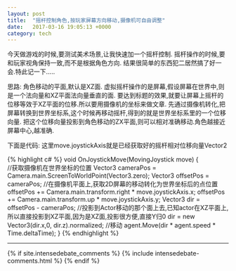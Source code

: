 ```yaml
---
layout: post
title:  "摇杆控制角色,按玩家屏幕方向移动,摄像机可自由调整"
date:   2017-03-16 19:05:13 +0000
category: tech
---
```


今天做游戏的时候,要测试美术场景,让我快速加一个摇杆控制.
摇杆操作的时候,要和玩家视角保持一致,而不是根据角色方向.
结果很简单的东西犯二居然搞了好一会.特此记一下.....


思路:
角色移动的平面,默认是XZ面.
虚拟摇杆操作的是屏幕,假设屏幕在世界中,则是一个法向量和XZ平面法向量垂直的面.
要达到标题的效果,就要让屏幕上摇杆的位移等效于XZ平面的位移.所以要用摄像机的坐标来做文章.
先通过摄像机转化,把屏幕转换到世界坐标系,这个时候再移动摇杆,得到的就是世界坐标系里的一个位移向量.
把这个位移向量投影到角色移动的ZX平面,则可以相对准确移动.角色越接近屏幕中心,越准确.



下面是代码:
这里move.joystickAxis就是已经获取好的摇杆相对位移向量Vector2

{% highlight c# %}
void OnJoystickMove(MovingJoystick move)
{        
    //获取摄像机在世界坐标的位置
    Vector3 cameraPos = Camera.main.ScreenToWorldPoint(Vector3.zero);
    Vector3 offsetPos = cameraPos;
    //在摄像机平面上,获取2D屏幕的移动转化为世界坐标后的点位置
    offsetPos += Camera.main.transform.right * move.joystickAxis.x;
    offsetPos += Camera.main.transform.up * move.joystickAxis.y;
    Vector3 dir = offsetPos - cameraPos;
    //投影到Actor移动的那个面上去,已知actor在XZ平面上,所以直接投影到XZ平面,因为是XZ面,投影很方便,直接Y归0
    dir = new Vector3(dir.x,0, dir.z).normalized;
    //移动
    agent.Move(dir * agent.speed * Time.deltaTime);
}
{% endhighlight %}

---
{% if site.intensedebate_comments %}
  {% include intensedebate-comments.html %}
{% endif %}

[how]: http://blog.slaks.net/2013-06-10/jekyll-endraw-in-code/

